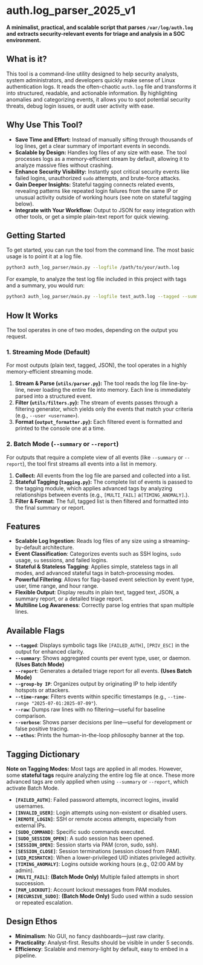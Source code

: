 # auth.log_parser_2025_v1

**A minimalist, practical, and scalable script that parses `/var/log/auth.log` and extracts security-relevant events for triage and analysis in a SOC environment.**

## What is it?

This tool is a command-line utility designed to help security analysts, system administrators, and developers quickly make sense of Linux authentication logs. It reads the often-chaotic `auth.log` file and transforms it into structured, readable, and actionable information. By highlighting anomalies and categorizing events, it allows you to spot potential security threats, debug login issues, or audit user activity with ease.

## Why Use This Tool?

*   **Save Time and Effort:** Instead of manually sifting through thousands of log lines, get a clear summary of important events in seconds.
*   **Scalable by Design:** Handles log files of any size with ease. The tool processes logs as a memory-efficient stream by default, allowing it to analyze massive files without crashing.
*   **Enhance Security Visibility:** Instantly spot critical security events like failed logins, unauthorized `sudo` attempts, and brute-force attacks.
*   **Gain Deeper Insights:** Stateful tagging connects related events, revealing patterns like repeated login failures from the same IP or unusual activity outside of working hours (see note on stateful tagging below).
*   **Integrate with Your Workflow:** Output to JSON for easy integration with other tools, or get a simple plain-text report for quick viewing.

## Getting Started

To get started, you can run the tool from the command line. The most basic usage is to point it at a log file.

```bash
python3 auth_log_parser/main.py --logfile /path/to/your/auth.log
```

For example, to analyze the test log file included in this project with tags and a summary, you would run:

```bash
python3 auth_log_parser/main.py --logfile test_auth.log --tagged --summary
```

## How It Works

The tool operates in one of two modes, depending on the output you request.

### 1. Streaming Mode (Default)
For most outputs (plain text, tagged, JSON), the tool operates in a highly memory-efficient streaming mode.
1.  **Stream & Parse (`utils/parser.py`):** The tool reads the log file line-by-line, never loading the entire file into memory. Each line is immediately parsed into a structured event.
2.  **Filter (`utils/filters.py`):** The stream of events passes through a filtering generator, which yields only the events that match your criteria (e.g., `--user <username>`).
3.  **Format (`output_formatter.py`):** Each filtered event is formatted and printed to the console one at a time.

### 2. Batch Mode (`--summary` or `--report`)
For outputs that require a complete view of all events (like `--summary` or `--report`), the tool first streams all events into a list in memory.
1.  **Collect:** All events from the log file are parsed and collected into a list.
2.  **Stateful Tagging (`tagging.py`):** The complete list of events is passed to the tagging module, which applies advanced tags by analyzing relationships between events (e.g., `[MULTI_FAIL]` a`[TIMING_ANOMALY]`.).
3.  **Filter & Format:** The full, tagged list is then filtered and formatted into the final summary or report.

## Features

*   **Scalable Log Ingestion**: Reads log files of any size using a streaming-by-default architecture.
*   **Event Classification**: Categorizes events such as SSH logins, `sudo` usage, `su` sessions, and failed logins.
*   **Stateful & Stateless Tagging**: Applies simple, stateless tags in all modes, and advanced stateful tags in batch-processing modes.
*   **Powerful Filtering**: Allows for flag-based event selection by event type, user, time range, and hour range.
*   **Flexible Output**: Display results in plain text, tagged text, JSON, a summary report, or a detailed triage report.
*   **Multiline Log Awareness**: Correctly parse log entries that span multiple lines.

## Available Flags

*   **`--tagged`**: Displays symbolic tags like `[FAILED_AUTH]`, `[PRIV_ESC]` in the output for enhanced clarity.
*   **`--summary`**: Shows aggregated counts per event type, user, or daemon. **(Uses Batch Mode)**
*   **`--report`**: Generates a detailed triage report for all events. **(Uses Batch Mode)**
*   **`--group-by IP`**: Organizes output by originating IP to help identify hotspots or attackers.
*   **`--time-range`**: Filters events within specific timestamps (e.g., `--time-range "2025-07-01:2025-07-09"`).
*   **`--raw`**: Dumps raw lines with no filtering—useful for baseline comparison.
*   **`--verbose`**: Shows parser decisions per line—useful for development or false positive tracing.
*   **`--ethos`**: Prints the human-in-the-loop philosophy banner at the top.

## Tagging Dictionary

**Note on Tagging Modes:** Most tags are applied in all modes. However, some **stateful tags** require analyzing the entire log file at once. These more advanced tags are only applied when using `--summary` or `--report`, which activate Batch Mode.

*   **`[FAILED_AUTH]`**: Failed password attempts, incorrect logins, invalid usernames.
*   **`[INVALID_USER]`**: Login attempts using non-existent or disabled users.
*   **`[REMOTE_LOGIN]`**: SSH or remote access attempts, especially from external IPs.
*   **`[SUDO_COMMAND]`**: Specific sudo commands executed.
*   **`[SUDO_SESSION_OPEN]`**: A sudo session has been opened.
*   **`[SESSION_OPEN]`**: Session starts via PAM (cron, sudo, ssh).
*   **`[SESSION_CLOSE]`**: Session terminations (session closed from PAM).
*   **`[UID_MISMATCH]`**: When a lower-privileged UID initiates privileged activity.
*   **`[TIMING_ANOMALY]`**: Logins outside working hours (e.g., 02:00 AM by admin).
*   **`[MULTI_FAIL]`**: **(Batch Mode Only)** Multiple failed attempts in short succession.
*   **`[PAM_LOCKOUT]`**: Account lockout messages from PAM modules.
*   **`[RECURSIVE_SUDO]`**: **(Batch Mode Only)** Sudo used within a sudo session or repeated escalation.

## Design Ethos

*   **Minimalism**: No GUI, no fancy dashboards—just raw clarity.
*   **Practicality**: Analyst-first. Results should be visible in under 5 seconds.
*   **Efficiency**: Scalable and memory-light by default, easy to embed in a pipeline.
